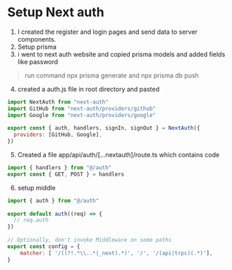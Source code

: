 # Setup Next auth

1. I created the register and login pages and send data to server components.
2. Setup prisma
3. i went to next auth website and copied prisma models and added fields like password
> run command npx prisma generate and npx prisma db push
4. created a auth.js file in root directory and pasted

<!--  Code copied from migrate to v5 page on authjs.dev -->
```javascript
import NextAuth from "next-auth"
import GitHub from "next-auth/providers/github"
import Google from "next-auth/providers/google"
 
export const { auth, handlers, signIn, signOut } = NextAuth({
  providers: [GitHub, Google],
})
```

5. Created a file  app/api/auth/[...nextauth]/route.ts
which contains code
```javascript
import { handlers } from "@/auth"
export const { GET, POST } = handlers
```


6. setup middle
```javascript
import { auth } from "@/auth"
 
export default auth((req) => {
  // req.auth
})
 
// Optionally, don't invoke Middleware on some paths
export const config = {
    matcher: [ '/((?!.*\\..*|_next).*)', '/', '/(api|trpc)(.*)'],
}
```